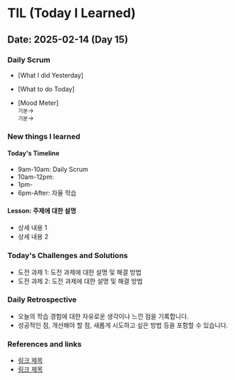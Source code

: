 # TIL (Today I Learned)

## Date: 2025-02-14 (Day 15)

### Daily Scrum
- [What I did Yesterday] <br>

- [What to do Today] <br>

- [Mood Meter] <br>
  `기분`→
  <br>`기분`→

### New things I learned
#### Today's Timeline
- 9am-10am: Daily Scrum
- 10am-12pm:
- 1pm-
- 6pm-After: 자율 학습

#### Lesson: 주제에 대한 설명
- 상세 내용 1
- 상세 내용 2

### Today's Challenges and Solutions
- 도전 과제 1: 도전 과제에 대한 설명 및 해결 방법
- 도전 과제 2: 도전 과제에 대한 설명 및 해결 방법

### Daily Retrospective
- 오늘의 학습 경험에 대한 자유로운 생각이나 느낀 점을 기록합니다.
- 성공적인 점, 개선해야 할 점, 새롭게 시도하고 싶은 방법 등을 포함할 수 있습니다.

### References and links
- [링크 제목](URL)
- [링크 제목](URL)
